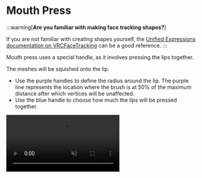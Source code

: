 ﻿---
sidebar_position: 5
---

# Mouth Press

:::warning[**Are you familiar with making face tracking shapes?**]

If you are not familiar with creating shapes yourself, the [Unified Expressions documentation on VRCFaceTracking](https://docs.vrcft.io/docs/tutorial-avatars/tutorial-avatars-extras/unified-blendshapes)
can be a good reference.
:::

Mouth press uses a special handle, as it involves pressing the lips together.

The meshes will be squished onto the lip.

- Use the purple handles to define the radius around the lip. The purple line represents the location where the brush is at 50% of the maximum distance after which vertices will be unaffected.
- Use the blue handle to choose how much the lips will be pressed together.

<video controls muted>
    <source src={'https://downscale.srv.hai-vr.dev/assets/docs/Unity_UzoJzHx3LT.mp4' ?? require('../img/shapes/Unity_UzoJzHx3LT.mp4').default}/>
</video>
